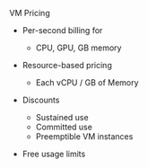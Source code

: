 VM Pricing

- Per-second billing for
    
    - CPU, GPU, GB memory
- Resource-based pricing
    
    - Each vCPU / GB of Memory
- Discounts
    
    - Sustained use
    - Committed use
    - Preemptible VM instances
- Free usage limits
